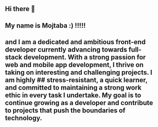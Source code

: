 ## Hi there 👋

## My name is Mojtaba :)  !!!!!
## and I am a dedicated and ambitious front-end developer currently advancing towards full-stack development. With a strong passion for web and mobile app development, I thrive on taking on interesting and challenging projects. I am highly ## stress-resistant, a quick learner, and committed to maintaining a strong work ethic in every task I undertake. My goal is to continue growing as a developer and contribute to projects that push the boundaries of technology.
